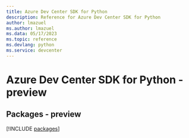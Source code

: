 ```yaml
---
title: Azure Dev Center SDK for Python
description: Reference for Azure Dev Center SDK for Python
author: lmazuel
ms.author: lmazuel
ms.data: 05/17/2023
ms.topic: reference
ms.devlang: python
ms.service: devcenter
---
```

# Azure Dev Center SDK for Python - preview
## Packages - preview
[!INCLUDE [packages](dev-center-index.md)]